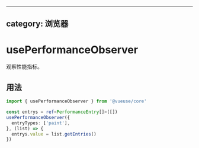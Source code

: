 <!--
 * @Author: wteano wzgtao@foxmail.com
 * @Date: 2025-10-29 09:19:17
 * @LastEditors: wteano wzgtao@foxmail.com
 * @LastEditTime: 2025-10-29 14:15:51
 * @FilePath: \vueuse\packages\core\usePerformanceObserver\index.md
 * @Description: 这是默认设置,请设置`customMade`, 打开koroFileHeader查看配置 进行设置: https://github.com/OBKoro1/koro1FileHeader/wiki/%E9%85%8D%E7%BD%AE
-->
---
category: 浏览器
---

# usePerformanceObserver

观察性能指标。

## 用法

```ts
import { usePerformanceObserver } from '@vueuse/core'

const entrys = ref<PerformanceEntry[]>([])
usePerformanceObserver({
  entryTypes: ['paint'],
}, (list) => {
  entrys.value = list.getEntries()
})
```
